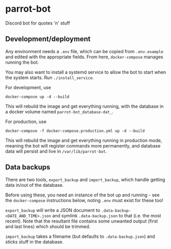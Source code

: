 # parrot-bot

Discord bot for quotes 'n' stuff

## Development/deployment

Any environment needs a `.env` file, which can be copied from
`.env.example` and edited with the appropriate fields. From
here, `docker-compose` manages running the bot.

You may also want to install a systemd service to allow the bot
to start when the system starts. Run `./install_service`.

For development, use

	docker-compose up -d --build

This will rebuild the image and get everything running, with the
database in a docker volume named `parrot-bot_database-dat_`.

For production, use

	docker-compose -f docker-compose.production.yml up -d --build

This will rebuild the image and get everything running in
production mode, meaning the bot will register commands more
permanently, and database data will persist and live in
`/var/lib/parrot-bot`.

## Data backups

There are two tools, `export_backup` and `import_backup`, which
handle getting data in/out of the database.

Before using these, you need an instance of the bot up and
running - see the `docker-compose` instructions below, noting
`.env` must exist for these too!

`export_backup` will write a JSON document to
`.data-backup-<DATE_AND_TIME>.json` and symlink
`.data-backup.json` to that (i.e. the most recent). Note that
the resultant file contains some unwanted output (first and
last lines) which should be trimmed.

`import_backup` takes a filename (but defaults to
`.data-backup.json`) and sticks stuff in the database.
